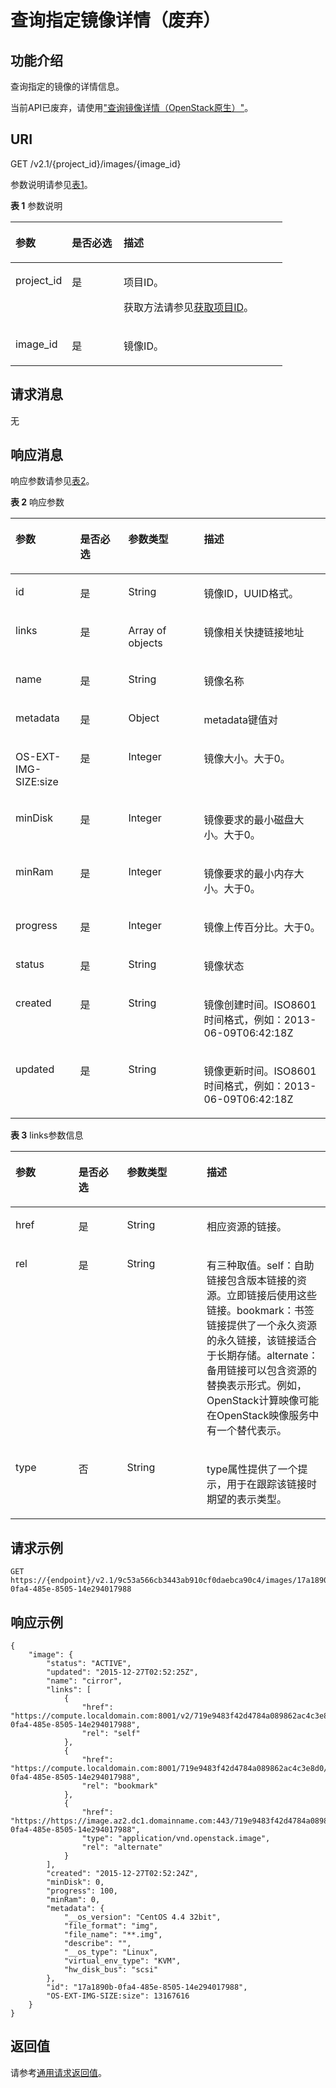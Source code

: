 # 查询指定镜像详情（废弃）<a name="ZH-CN_TOPIC_0065817697"></a>

## 功能介绍<a name="zh-cn_topic_0057973108_section56055574"></a>

查询指定的镜像的详情信息。

当前API已废弃，请使用["查询镜像详情（OpenStack原生）"](https://support.huaweicloud.com/api-ims/ims_03_0702.html)。

## URI<a name="zh-cn_topic_0057973108_section34738119"></a>

GET /v2.1/\{project\_id\}/images/\{image\_id\}

参数说明请参见[表1](#zh-cn_topic_0057973108_zh-cn_topic_0020212650_table62669527)。

**表 1**  参数说明

<a name="zh-cn_topic_0057973108_zh-cn_topic_0020212650_table62669527"></a>
<table><thead align="left"><tr id="zh-cn_topic_0057973108_zh-cn_topic_0020212650_row33894570"><th class="cellrowborder" valign="top" width="20.74%" id="mcps1.2.4.1.1"><p id="p5187119"><a name="p5187119"></a><a name="p5187119"></a>参数</p>
</th>
<th class="cellrowborder" valign="top" width="19.05%" id="mcps1.2.4.1.2"><p id="p17503500"><a name="p17503500"></a><a name="p17503500"></a>是否必选</p>
</th>
<th class="cellrowborder" valign="top" width="60.209999999999994%" id="mcps1.2.4.1.3"><p id="p8497414"><a name="p8497414"></a><a name="p8497414"></a>描述</p>
</th>
</tr>
</thead>
<tbody><tr id="zh-cn_topic_0057973108_zh-cn_topic_0020212650_row8419032"><td class="cellrowborder" valign="top" width="20.74%" headers="mcps1.2.4.1.1 "><p id="zh-cn_topic_0057973108_zh-cn_topic_0020212650_p10852974"><a name="zh-cn_topic_0057973108_zh-cn_topic_0020212650_p10852974"></a><a name="zh-cn_topic_0057973108_zh-cn_topic_0020212650_p10852974"></a>project_id</p>
</td>
<td class="cellrowborder" valign="top" width="19.05%" headers="mcps1.2.4.1.2 "><p id="zh-cn_topic_0057973108_zh-cn_topic_0020212650_p6675738"><a name="zh-cn_topic_0057973108_zh-cn_topic_0020212650_p6675738"></a><a name="zh-cn_topic_0057973108_zh-cn_topic_0020212650_p6675738"></a>是</p>
</td>
<td class="cellrowborder" valign="top" width="60.209999999999994%" headers="mcps1.2.4.1.3 "><p id="p37593705"><a name="p37593705"></a><a name="p37593705"></a>项目ID。</p>
<p id="p1180512217438"><a name="p1180512217438"></a><a name="p1180512217438"></a>获取方法请参见<a href="获取项目ID.md">获取项目ID</a>。</p>
</td>
</tr>
<tr id="zh-cn_topic_0057973108_row132721948105411"><td class="cellrowborder" valign="top" width="20.74%" headers="mcps1.2.4.1.1 "><p id="zh-cn_topic_0057973108_p11272124885417"><a name="zh-cn_topic_0057973108_p11272124885417"></a><a name="zh-cn_topic_0057973108_p11272124885417"></a>image_id</p>
</td>
<td class="cellrowborder" valign="top" width="19.05%" headers="mcps1.2.4.1.2 "><p id="zh-cn_topic_0057973108_p11272104895417"><a name="zh-cn_topic_0057973108_p11272104895417"></a><a name="zh-cn_topic_0057973108_p11272104895417"></a>是</p>
</td>
<td class="cellrowborder" valign="top" width="60.209999999999994%" headers="mcps1.2.4.1.3 "><p id="zh-cn_topic_0057973108_p11272948145412"><a name="zh-cn_topic_0057973108_p11272948145412"></a><a name="zh-cn_topic_0057973108_p11272948145412"></a>镜像ID。</p>
</td>
</tr>
</tbody>
</table>

## 请求消息<a name="zh-cn_topic_0057973108_section24047537"></a>

无

## 响应消息<a name="zh-cn_topic_0057973108_section15101241"></a>

响应参数请参见[表2](#zh-cn_topic_0057973108_table61215668)。

**表 2**  响应参数

<a name="zh-cn_topic_0057973108_table61215668"></a>
<table><thead align="left"><tr id="zh-cn_topic_0057973108_row24851438"><th class="cellrowborder" valign="top" width="20.53%" id="mcps1.2.5.1.1"><p id="zh-cn_topic_0057973108_p66809482"><a name="zh-cn_topic_0057973108_p66809482"></a><a name="zh-cn_topic_0057973108_p66809482"></a>参数</p>
</th>
<th class="cellrowborder" valign="top" width="15.27%" id="mcps1.2.5.1.2"><p id="p722815295256"><a name="p722815295256"></a><a name="p722815295256"></a>是否必选</p>
</th>
<th class="cellrowborder" valign="top" width="24%" id="mcps1.2.5.1.3"><p id="zh-cn_topic_0057973108_p42858995"><a name="zh-cn_topic_0057973108_p42858995"></a><a name="zh-cn_topic_0057973108_p42858995"></a>参数类型</p>
</th>
<th class="cellrowborder" valign="top" width="40.2%" id="mcps1.2.5.1.4"><p id="zh-cn_topic_0057973108_p11729738"><a name="zh-cn_topic_0057973108_p11729738"></a><a name="zh-cn_topic_0057973108_p11729738"></a>描述</p>
</th>
</tr>
</thead>
<tbody><tr id="zh-cn_topic_0057973108_row10584712"><td class="cellrowborder" valign="top" width="20.53%" headers="mcps1.2.5.1.1 "><p id="zh-cn_topic_0057973108_p52055347"><a name="zh-cn_topic_0057973108_p52055347"></a><a name="zh-cn_topic_0057973108_p52055347"></a>id</p>
</td>
<td class="cellrowborder" valign="top" width="15.27%" headers="mcps1.2.5.1.2 "><p id="p102281629102517"><a name="p102281629102517"></a><a name="p102281629102517"></a>是</p>
</td>
<td class="cellrowborder" valign="top" width="24%" headers="mcps1.2.5.1.3 "><p id="zh-cn_topic_0057973108_p55733554"><a name="zh-cn_topic_0057973108_p55733554"></a><a name="zh-cn_topic_0057973108_p55733554"></a>String</p>
</td>
<td class="cellrowborder" valign="top" width="40.2%" headers="mcps1.2.5.1.4 "><p id="zh-cn_topic_0057973108_p58758990"><a name="zh-cn_topic_0057973108_p58758990"></a><a name="zh-cn_topic_0057973108_p58758990"></a>镜像ID，UUID格式。</p>
</td>
</tr>
<tr id="zh-cn_topic_0057973108_row59068863"><td class="cellrowborder" valign="top" width="20.53%" headers="mcps1.2.5.1.1 "><p id="zh-cn_topic_0057973108_p19848593"><a name="zh-cn_topic_0057973108_p19848593"></a><a name="zh-cn_topic_0057973108_p19848593"></a>links</p>
</td>
<td class="cellrowborder" valign="top" width="15.27%" headers="mcps1.2.5.1.2 "><p id="p6228182922512"><a name="p6228182922512"></a><a name="p6228182922512"></a>是</p>
</td>
<td class="cellrowborder" valign="top" width="24%" headers="mcps1.2.5.1.3 "><p id="zh-cn_topic_0057973108_p64232187"><a name="zh-cn_topic_0057973108_p64232187"></a><a name="zh-cn_topic_0057973108_p64232187"></a>Array of objects</p>
</td>
<td class="cellrowborder" valign="top" width="40.2%" headers="mcps1.2.5.1.4 "><p id="zh-cn_topic_0057973108_p50826682"><a name="zh-cn_topic_0057973108_p50826682"></a><a name="zh-cn_topic_0057973108_p50826682"></a>镜像相关快捷链接地址</p>
</td>
</tr>
<tr id="zh-cn_topic_0057973108_row54786954"><td class="cellrowborder" valign="top" width="20.53%" headers="mcps1.2.5.1.1 "><p id="zh-cn_topic_0057973108_p8558285"><a name="zh-cn_topic_0057973108_p8558285"></a><a name="zh-cn_topic_0057973108_p8558285"></a>name</p>
</td>
<td class="cellrowborder" valign="top" width="15.27%" headers="mcps1.2.5.1.2 "><p id="p122913290251"><a name="p122913290251"></a><a name="p122913290251"></a>是</p>
</td>
<td class="cellrowborder" valign="top" width="24%" headers="mcps1.2.5.1.3 "><p id="zh-cn_topic_0057973108_p22132493"><a name="zh-cn_topic_0057973108_p22132493"></a><a name="zh-cn_topic_0057973108_p22132493"></a>String</p>
</td>
<td class="cellrowborder" valign="top" width="40.2%" headers="mcps1.2.5.1.4 "><p id="zh-cn_topic_0057973108_p54815394"><a name="zh-cn_topic_0057973108_p54815394"></a><a name="zh-cn_topic_0057973108_p54815394"></a>镜像名称</p>
</td>
</tr>
<tr id="zh-cn_topic_0057973108_row23576498"><td class="cellrowborder" valign="top" width="20.53%" headers="mcps1.2.5.1.1 "><p id="zh-cn_topic_0057973108_p30648192"><a name="zh-cn_topic_0057973108_p30648192"></a><a name="zh-cn_topic_0057973108_p30648192"></a>metadata</p>
</td>
<td class="cellrowborder" valign="top" width="15.27%" headers="mcps1.2.5.1.2 "><p id="p9229122916254"><a name="p9229122916254"></a><a name="p9229122916254"></a>是</p>
</td>
<td class="cellrowborder" valign="top" width="24%" headers="mcps1.2.5.1.3 "><p id="zh-cn_topic_0057973108_p66584527"><a name="zh-cn_topic_0057973108_p66584527"></a><a name="zh-cn_topic_0057973108_p66584527"></a>Object</p>
</td>
<td class="cellrowborder" valign="top" width="40.2%" headers="mcps1.2.5.1.4 "><p id="zh-cn_topic_0057973108_p49491727"><a name="zh-cn_topic_0057973108_p49491727"></a><a name="zh-cn_topic_0057973108_p49491727"></a>metadata键值对</p>
</td>
</tr>
<tr id="zh-cn_topic_0057973108_row42772360"><td class="cellrowborder" valign="top" width="20.53%" headers="mcps1.2.5.1.1 "><p id="zh-cn_topic_0057973108_p42009164"><a name="zh-cn_topic_0057973108_p42009164"></a><a name="zh-cn_topic_0057973108_p42009164"></a>OS-EXT-IMG-SIZE:size</p>
</td>
<td class="cellrowborder" valign="top" width="15.27%" headers="mcps1.2.5.1.2 "><p id="p12291529122513"><a name="p12291529122513"></a><a name="p12291529122513"></a>是</p>
</td>
<td class="cellrowborder" valign="top" width="24%" headers="mcps1.2.5.1.3 "><p id="zh-cn_topic_0057973108_p47299124"><a name="zh-cn_topic_0057973108_p47299124"></a><a name="zh-cn_topic_0057973108_p47299124"></a>Integer</p>
</td>
<td class="cellrowborder" valign="top" width="40.2%" headers="mcps1.2.5.1.4 "><p id="zh-cn_topic_0057973108_p18169746"><a name="zh-cn_topic_0057973108_p18169746"></a><a name="zh-cn_topic_0057973108_p18169746"></a>镜像大小。大于0。</p>
</td>
</tr>
<tr id="zh-cn_topic_0057973108_row29309990"><td class="cellrowborder" valign="top" width="20.53%" headers="mcps1.2.5.1.1 "><p id="zh-cn_topic_0057973108_p25298969"><a name="zh-cn_topic_0057973108_p25298969"></a><a name="zh-cn_topic_0057973108_p25298969"></a>minDisk</p>
</td>
<td class="cellrowborder" valign="top" width="15.27%" headers="mcps1.2.5.1.2 "><p id="p7229529152517"><a name="p7229529152517"></a><a name="p7229529152517"></a>是</p>
</td>
<td class="cellrowborder" valign="top" width="24%" headers="mcps1.2.5.1.3 "><p id="zh-cn_topic_0057973108_p35950580"><a name="zh-cn_topic_0057973108_p35950580"></a><a name="zh-cn_topic_0057973108_p35950580"></a>Integer</p>
</td>
<td class="cellrowborder" valign="top" width="40.2%" headers="mcps1.2.5.1.4 "><p id="zh-cn_topic_0057973108_p51210884"><a name="zh-cn_topic_0057973108_p51210884"></a><a name="zh-cn_topic_0057973108_p51210884"></a>镜像要求的最小磁盘大小。大于0。</p>
</td>
</tr>
<tr id="zh-cn_topic_0057973108_row58244779"><td class="cellrowborder" valign="top" width="20.53%" headers="mcps1.2.5.1.1 "><p id="zh-cn_topic_0057973108_p20206679"><a name="zh-cn_topic_0057973108_p20206679"></a><a name="zh-cn_topic_0057973108_p20206679"></a>minRam</p>
</td>
<td class="cellrowborder" valign="top" width="15.27%" headers="mcps1.2.5.1.2 "><p id="p12229132942510"><a name="p12229132942510"></a><a name="p12229132942510"></a>是</p>
</td>
<td class="cellrowborder" valign="top" width="24%" headers="mcps1.2.5.1.3 "><p id="zh-cn_topic_0057973108_p26128336"><a name="zh-cn_topic_0057973108_p26128336"></a><a name="zh-cn_topic_0057973108_p26128336"></a>Integer</p>
</td>
<td class="cellrowborder" valign="top" width="40.2%" headers="mcps1.2.5.1.4 "><p id="zh-cn_topic_0057973108_p31977543"><a name="zh-cn_topic_0057973108_p31977543"></a><a name="zh-cn_topic_0057973108_p31977543"></a>镜像要求的最小内存大小。大于0。</p>
</td>
</tr>
<tr id="zh-cn_topic_0057973108_row19362434"><td class="cellrowborder" valign="top" width="20.53%" headers="mcps1.2.5.1.1 "><p id="zh-cn_topic_0057973108_p24853313"><a name="zh-cn_topic_0057973108_p24853313"></a><a name="zh-cn_topic_0057973108_p24853313"></a>progress</p>
</td>
<td class="cellrowborder" valign="top" width="15.27%" headers="mcps1.2.5.1.2 "><p id="p1022912922511"><a name="p1022912922511"></a><a name="p1022912922511"></a>是</p>
</td>
<td class="cellrowborder" valign="top" width="24%" headers="mcps1.2.5.1.3 "><p id="zh-cn_topic_0057973108_p66961361"><a name="zh-cn_topic_0057973108_p66961361"></a><a name="zh-cn_topic_0057973108_p66961361"></a>Integer</p>
</td>
<td class="cellrowborder" valign="top" width="40.2%" headers="mcps1.2.5.1.4 "><p id="zh-cn_topic_0057973108_p38870403"><a name="zh-cn_topic_0057973108_p38870403"></a><a name="zh-cn_topic_0057973108_p38870403"></a>镜像上传百分比。大于0。</p>
</td>
</tr>
<tr id="zh-cn_topic_0057973108_row14289307"><td class="cellrowborder" valign="top" width="20.53%" headers="mcps1.2.5.1.1 "><p id="zh-cn_topic_0057973108_p16583191"><a name="zh-cn_topic_0057973108_p16583191"></a><a name="zh-cn_topic_0057973108_p16583191"></a>status</p>
</td>
<td class="cellrowborder" valign="top" width="15.27%" headers="mcps1.2.5.1.2 "><p id="p142291929182517"><a name="p142291929182517"></a><a name="p142291929182517"></a>是</p>
</td>
<td class="cellrowborder" valign="top" width="24%" headers="mcps1.2.5.1.3 "><p id="zh-cn_topic_0057973108_p1061256"><a name="zh-cn_topic_0057973108_p1061256"></a><a name="zh-cn_topic_0057973108_p1061256"></a>String</p>
</td>
<td class="cellrowborder" valign="top" width="40.2%" headers="mcps1.2.5.1.4 "><p id="zh-cn_topic_0057973108_p50693992"><a name="zh-cn_topic_0057973108_p50693992"></a><a name="zh-cn_topic_0057973108_p50693992"></a>镜像状态</p>
</td>
</tr>
<tr id="zh-cn_topic_0057973108_row53592751"><td class="cellrowborder" valign="top" width="20.53%" headers="mcps1.2.5.1.1 "><p id="zh-cn_topic_0057973108_p46045538"><a name="zh-cn_topic_0057973108_p46045538"></a><a name="zh-cn_topic_0057973108_p46045538"></a>created</p>
</td>
<td class="cellrowborder" valign="top" width="15.27%" headers="mcps1.2.5.1.2 "><p id="p13230152918256"><a name="p13230152918256"></a><a name="p13230152918256"></a>是</p>
</td>
<td class="cellrowborder" valign="top" width="24%" headers="mcps1.2.5.1.3 "><p id="zh-cn_topic_0057973108_p38701135"><a name="zh-cn_topic_0057973108_p38701135"></a><a name="zh-cn_topic_0057973108_p38701135"></a>String</p>
</td>
<td class="cellrowborder" valign="top" width="40.2%" headers="mcps1.2.5.1.4 "><p id="zh-cn_topic_0057973108_p45316593"><a name="zh-cn_topic_0057973108_p45316593"></a><a name="zh-cn_topic_0057973108_p45316593"></a>镜像创建时间。ISO8601时间格式，例如：2013-06-09T06:42:18Z</p>
</td>
</tr>
<tr id="zh-cn_topic_0057973108_row5196159"><td class="cellrowborder" valign="top" width="20.53%" headers="mcps1.2.5.1.1 "><p id="zh-cn_topic_0057973108_p18235700"><a name="zh-cn_topic_0057973108_p18235700"></a><a name="zh-cn_topic_0057973108_p18235700"></a>updated</p>
</td>
<td class="cellrowborder" valign="top" width="15.27%" headers="mcps1.2.5.1.2 "><p id="p9230112914252"><a name="p9230112914252"></a><a name="p9230112914252"></a>是</p>
</td>
<td class="cellrowborder" valign="top" width="24%" headers="mcps1.2.5.1.3 "><p id="zh-cn_topic_0057973108_p696709"><a name="zh-cn_topic_0057973108_p696709"></a><a name="zh-cn_topic_0057973108_p696709"></a>String</p>
</td>
<td class="cellrowborder" valign="top" width="40.2%" headers="mcps1.2.5.1.4 "><p id="zh-cn_topic_0057973108_p7710750"><a name="zh-cn_topic_0057973108_p7710750"></a><a name="zh-cn_topic_0057973108_p7710750"></a>镜像更新时间。ISO8601时间格式，例如：2013-06-09T06:42:18Z</p>
</td>
</tr>
</tbody>
</table>

**表 3**  links参数信息

<a name="table82851550164111"></a>
<table><thead align="left"><tr id="zh-cn_topic_0065817695_zh-cn_topic_0057973086_row54901254195115"><th class="cellrowborder" valign="top" width="19.97%" id="mcps1.2.5.1.1"><p id="zh-cn_topic_0065817695_p131661047125817"><a name="zh-cn_topic_0065817695_p131661047125817"></a><a name="zh-cn_topic_0065817695_p131661047125817"></a>参数</p>
</th>
<th class="cellrowborder" valign="top" width="15.43%" id="mcps1.2.5.1.2"><p id="zh-cn_topic_0065817695_p15166194715818"><a name="zh-cn_topic_0065817695_p15166194715818"></a><a name="zh-cn_topic_0065817695_p15166194715818"></a>是否必选</p>
</th>
<th class="cellrowborder" valign="top" width="25.3%" id="mcps1.2.5.1.3"><p id="zh-cn_topic_0065817695_p10166194719587"><a name="zh-cn_topic_0065817695_p10166194719587"></a><a name="zh-cn_topic_0065817695_p10166194719587"></a>参数类型</p>
</th>
<th class="cellrowborder" valign="top" width="39.300000000000004%" id="mcps1.2.5.1.4"><p id="zh-cn_topic_0065817695_p91661478589"><a name="zh-cn_topic_0065817695_p91661478589"></a><a name="zh-cn_topic_0065817695_p91661478589"></a>描述</p>
</th>
</tr>
</thead>
<tbody><tr id="zh-cn_topic_0065817695_zh-cn_topic_0057973086_row1549185415113"><td class="cellrowborder" valign="top" width="19.97%" headers="mcps1.2.5.1.1 "><p id="zh-cn_topic_0065817695_zh-cn_topic_0057973086_p1449195414513"><a name="zh-cn_topic_0065817695_zh-cn_topic_0057973086_p1449195414513"></a><a name="zh-cn_topic_0065817695_zh-cn_topic_0057973086_p1449195414513"></a>href</p>
</td>
<td class="cellrowborder" valign="top" width="15.43%" headers="mcps1.2.5.1.2 "><p id="zh-cn_topic_0065817695_zh-cn_topic_0057973086_p1449195455118"><a name="zh-cn_topic_0065817695_zh-cn_topic_0057973086_p1449195455118"></a><a name="zh-cn_topic_0065817695_zh-cn_topic_0057973086_p1449195455118"></a>是</p>
</td>
<td class="cellrowborder" valign="top" width="25.3%" headers="mcps1.2.5.1.3 "><p id="zh-cn_topic_0065817695_zh-cn_topic_0057973086_p449195425114"><a name="zh-cn_topic_0065817695_zh-cn_topic_0057973086_p449195425114"></a><a name="zh-cn_topic_0065817695_zh-cn_topic_0057973086_p449195425114"></a>String</p>
</td>
<td class="cellrowborder" valign="top" width="39.300000000000004%" headers="mcps1.2.5.1.4 "><p id="zh-cn_topic_0065817695_zh-cn_topic_0057973086_p18491754135111"><a name="zh-cn_topic_0065817695_zh-cn_topic_0057973086_p18491754135111"></a><a name="zh-cn_topic_0065817695_zh-cn_topic_0057973086_p18491754135111"></a>相应资源的链接。</p>
</td>
</tr>
<tr id="zh-cn_topic_0065817695_zh-cn_topic_0057973086_row16491145435118"><td class="cellrowborder" valign="top" width="19.97%" headers="mcps1.2.5.1.1 "><p id="zh-cn_topic_0065817695_zh-cn_topic_0057973086_p4491155415518"><a name="zh-cn_topic_0065817695_zh-cn_topic_0057973086_p4491155415518"></a><a name="zh-cn_topic_0065817695_zh-cn_topic_0057973086_p4491155415518"></a>rel</p>
</td>
<td class="cellrowborder" valign="top" width="15.43%" headers="mcps1.2.5.1.2 "><p id="zh-cn_topic_0065817695_zh-cn_topic_0057973086_p2491185485110"><a name="zh-cn_topic_0065817695_zh-cn_topic_0057973086_p2491185485110"></a><a name="zh-cn_topic_0065817695_zh-cn_topic_0057973086_p2491185485110"></a>是</p>
</td>
<td class="cellrowborder" valign="top" width="25.3%" headers="mcps1.2.5.1.3 "><p id="zh-cn_topic_0065817695_zh-cn_topic_0057973086_p1449165411514"><a name="zh-cn_topic_0065817695_zh-cn_topic_0057973086_p1449165411514"></a><a name="zh-cn_topic_0065817695_zh-cn_topic_0057973086_p1449165411514"></a>String</p>
</td>
<td class="cellrowborder" valign="top" width="39.300000000000004%" headers="mcps1.2.5.1.4 "><p id="zh-cn_topic_0065817695_zh-cn_topic_0057973086_p13491165485120"><a name="zh-cn_topic_0065817695_zh-cn_topic_0057973086_p13491165485120"></a><a name="zh-cn_topic_0065817695_zh-cn_topic_0057973086_p13491165485120"></a>有三种取值。self：自助链接包含版本链接的资源。立即链接后使用这些链接。bookmark：书签链接提供了一个永久资源的永久链接，该链接适合于长期存储。alternate：备用链接可以包含资源的替换表示形式。例如，OpenStack计算映像可能在OpenStack映像服务中有一个替代表示。</p>
</td>
</tr>
<tr id="zh-cn_topic_0065817695_zh-cn_topic_0057973086_row15491195465112"><td class="cellrowborder" valign="top" width="19.97%" headers="mcps1.2.5.1.1 "><p id="zh-cn_topic_0065817695_zh-cn_topic_0057973086_p149145411510"><a name="zh-cn_topic_0065817695_zh-cn_topic_0057973086_p149145411510"></a><a name="zh-cn_topic_0065817695_zh-cn_topic_0057973086_p149145411510"></a>type</p>
</td>
<td class="cellrowborder" valign="top" width="15.43%" headers="mcps1.2.5.1.2 "><p id="zh-cn_topic_0065817695_zh-cn_topic_0057973086_p1949195405118"><a name="zh-cn_topic_0065817695_zh-cn_topic_0057973086_p1949195405118"></a><a name="zh-cn_topic_0065817695_zh-cn_topic_0057973086_p1949195405118"></a>否</p>
</td>
<td class="cellrowborder" valign="top" width="25.3%" headers="mcps1.2.5.1.3 "><p id="zh-cn_topic_0065817695_zh-cn_topic_0057973086_p649155425114"><a name="zh-cn_topic_0065817695_zh-cn_topic_0057973086_p649155425114"></a><a name="zh-cn_topic_0065817695_zh-cn_topic_0057973086_p649155425114"></a>String</p>
</td>
<td class="cellrowborder" valign="top" width="39.300000000000004%" headers="mcps1.2.5.1.4 "><p id="zh-cn_topic_0065817695_zh-cn_topic_0057973086_p1671811201581"><a name="zh-cn_topic_0065817695_zh-cn_topic_0057973086_p1671811201581"></a><a name="zh-cn_topic_0065817695_zh-cn_topic_0057973086_p1671811201581"></a>type属性提供了一个提示，用于在跟踪该链接时期望的表示类型。</p>
</td>
</tr>
</tbody>
</table>

## 请求示例<a name="zh-cn_topic_0057973108_section1693441"></a>

```
GET https://{endpoint}/v2.1/9c53a566cb3443ab910cf0daebca90c4/images/17a1890b-0fa4-485e-8505-14e294017988
```

## 响应示例<a name="section1027013622314"></a>

```
{
    "image": {
        "status": "ACTIVE", 
        "updated": "2015-12-27T02:52:25Z", 
        "name": "cirror", 
        "links": [
            {
                "href": "https://compute.localdomain.com:8001/v2/719e9483f42d4784a089862ac4c3e8d0/images/17a1890b-0fa4-485e-8505-14e294017988", 
                "rel": "self"
            }, 
            {
                "href": "https://compute.localdomain.com:8001/719e9483f42d4784a089862ac4c3e8d0/images/17a1890b-0fa4-485e-8505-14e294017988", 
                "rel": "bookmark"
            }, 
            {
                "href": "https://https://image.az2.dc1.domainname.com:443/719e9483f42d4784a089862ac4c3e8d0/images/17a1890b-0fa4-485e-8505-14e294017988", 
                "type": "application/vnd.openstack.image", 
                "rel": "alternate"
            }
        ], 
        "created": "2015-12-27T02:52:24Z", 
        "minDisk": 0, 
        "progress": 100, 
        "minRam": 0, 
        "metadata": {
            "__os_version": "CentOS 4.4 32bit", 
            "file_format": "img", 
            "file_name": "**.img", 
            "describe": "", 
            "__os_type": "Linux", 
            "virtual_env_type": "KVM", 
            "hw_disk_bus": "scsi"
        }, 
        "id": "17a1890b-0fa4-485e-8505-14e294017988", 
        "OS-EXT-IMG-SIZE:size": 13167616
    }
}
```

## 返回值<a name="zh-cn_topic_0057973108_section3564114017426"></a>

请参考[通用请求返回值](通用请求返回值.md)。


